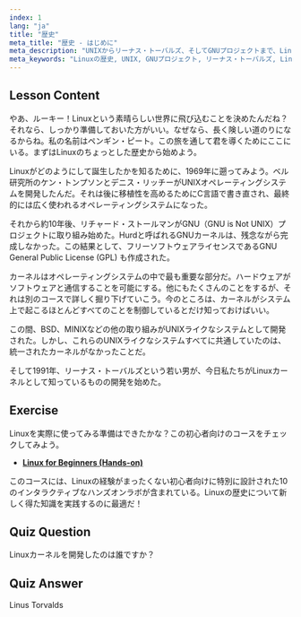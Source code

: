 ```yaml
---
index: 1
lang: "ja"
title: "歴史"
meta_title: "歴史 - はじめに"
meta_description: "UNIXからリーナス・トーバルズ、そしてGNUプロジェクトまで、Linuxの歴史について学びましょう。初心者向けにその起源と進化を理解します。"
meta_keywords: "Linuxの歴史, UNIX, GNUプロジェクト, リーナス・トーバルズ, Linuxカーネル, 初心者向けLinux, Linuxチュートリアル, Linuxガイド"
---
```


## Lesson Content

やあ、ルーキー！Linuxという素晴らしい世界に飛び込むことを決めたんだね？それなら、しっかり準備しておいた方がいい。なぜなら、長く険しい道のりになるからね。私の名前はペンギン・ピート。この旅を通して君を導くためにここにいる。まずはLinuxのちょっとした歴史から始めよう。

Linuxがどのようにして誕生したかを知るために、1969年に遡ってみよう。ベル研究所のケン・トンプソンとデニス・リッチーがUNIXオペレーティングシステムを開発したんだ。それは後に移植性を高めるためにC言語で書き直され、最終的には広く使われるオペレーティングシステムになった。

それから約10年後、リチャード・ストールマンがGNU（GNU is Not UNIX）プロジェクトに取り組み始めた。Hurdと呼ばれるGNUカーネルは、残念ながら完成しなかった。この結果として、フリーソフトウェアライセンスであるGNU General Public License (GPL) も作成された。

カーネルはオペレーティングシステムの中で最も重要な部分だ。ハードウェアがソフトウェアと通信することを可能にする。他にもたくさんのことをするが、それは別のコースで詳しく掘り下げていこう。今のところは、カーネルがシステム上で起こるほとんどすべてのことを制御しているとだけ知っておけばいい。

この間、BSD、MINIXなどの他の取り組みがUNIXライクなシステムとして開発された。しかし、これらのUNIXライクなシステムすべてに共通していたのは、統一されたカーネルがなかったことだ。

そして1991年、リーナス・トーバルズという若い男が、今日私たちがLinuxカーネルとして知っているものの開発を始めた。

## Exercise

Linuxを実際に使ってみる準備はできたかな？この初心者向けのコースをチェックしてみよう。

- **[Linux for Beginners (Hands-on)](https://labex.io/learn/linux)**

このコースには、Linuxの経験がまったくない初心者向けに特別に設計された10のインタラクティブなハンズオンラボが含まれている。Linuxの歴史について新しく得た知識を実践するのに最適だ！

## Quiz Question

Linuxカーネルを開発したのは誰ですか？

## Quiz Answer

Linus Torvalds